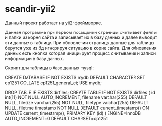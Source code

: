# scandir-yii2
Данный проект работает на yii2-фреймворке.

Данная программа при первом посещении страницы считывает файлы и папки из корня сайта и записывает их в базу данных и далее выводит эти данные в таблицу. При обновлении страницы данные для таблицы берутся уже из бд игнорируя ситуацию в корне сайта. Для обновления данных есть кнопка которая инициирует процесс считывания и записи информации в базу данных.

Скрипт для таблицы в базе данных mysql:

CREATE DATABASE IF NOT EXISTS mydb DEFAULT CHARACTER SET cp1251 COLLATE cp1251_general_ci; USE mydb;

DROP TABLE IF EXISTS dirfiles; CREATE TABLE IF NOT EXISTS dirfiles ( id int(11) NOT NULL AUTO_INCREMENT, filename varchar(255) DEFAULT NULL, filesize varchar(255) NOT NULL, filetype varchar(255) DEFAULT NULL, filetime timestamp NOT NULL DEFAULT current_timestamp() ON UPDATE current_timestamp(), PRIMARY KEY (id) ) ENGINE=InnoDB AUTO_INCREMENT=0 DEFAULT CHARSET=cp1251;
